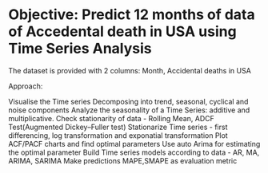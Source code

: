 # Objective: Predict 12 months of data of Accedental death in USA using Time Series Analysis 

The dataset is provided with 2 columns:
Month, Accidental deaths in USA

Approach:

Visualise the Time series
Decomposing into trend, seasonal, cyclical and noise components
Analyze the seasonality of a Time Series: additive and multiplicative.
Check stationarity of data - Rolling Mean, ADCF Test(Augmented Dickey–Fuller test)
Stationarize Time series - first differencing, log transformation and exponatial transformation
Plot ACF/PACF charts and find optimal parameters
Use auto Arima for estimating the optimal parameter 
Build Time series models according to data - AR, MA, ARIMA, SARIMA
Make predictions
MAPE,SMAPE as evaluation metric
